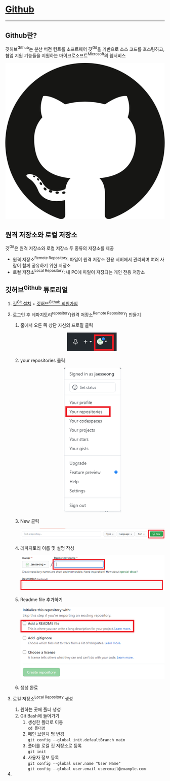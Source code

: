 # [Github](github.com)

-----

## Github란?

깃허브<sup>Github</sup>는 분산 버전 컨트롤 소프트웨어 깃<sup>Git</sup>을 기반으로 소스 코드를 호스팅하고, 협업 지원 기능들을 지원하는 마이크로소프트<sup>Microsoft</sup>의 웹서비스

<p align="center"> 
    <img src="image/github-seeklogo.com.svg" alt="Git logo">
</p>





## 원격 저장소와 로컬 저장소

깃<sup>Git</sup>은 원격 저장소와 로컬 저장소 두 종류의 저장소를 제공

- 원격 저장소<sup>Remote Repository</sup>: 파일이 원격 저장소 전용 서버에서 관리되며 여러 사람이 함께 공유하기 위한 저장소
- 로컬 저장소<sup>Local Repository</sup>: 내 PC에 파일이 저장되는 개인 전용 저장소



## 깃허브<sup>Github</sup> 튜토리얼

1. [깃<sup>Git</sup> 설치](https://git-scm.com/) + [깃허브<sup>Github</sup> 회원가입](https://github.com/)
2. 로그인 후 레파지토리<sup>repository</sup>(원격 저장소<sup>Remote Repository</sup>) 만들기 
   1. 홈에서 오른 쪽 상단 자신의 프로필 클릭 </br><p align="center"> ![github_tutorial_001](./image/github_tutorial_001.PNG) </p>
   2. your repositories 클릭 <br/><p align="center"> ![github_tutorial_002](./image/github_tutorial_002.PNG) </p>
   3. New 클릭</br><p align="center"> ![github_tutorial_003](./image/github_tutorial_003.PNG) </p>
   4. 레파지토리 이름 및 설명 작성</br><p align="center"> ![github_tutorial_004](./image/github_tutorial_004.PNG) </p>
   5. Readme file 추가하기</br> <p align="center"> ![github_tutorial_005](./image/github_tutorial_005.PNG) </p>
   6. 생성 완료
3. 로컬 저장소<sup>Local Repository</sup> 생성

   1. 원하는 곳에 폴더 생성
   2. Git Bash에 들어가기
      1. 생성한 폴더로 이동</br>`cd 폴더명`
      2. 메인 브렌치 명 변경</br> `git config --global init.defaultBranch main`
      3. 폴더를 로컬 깃 저장소로 등록</br> `git init`
      4. 사용자 정보 등록</br> `git config --global user.name "User Name"`</br>`git config --global user.email useremail@example.com`
4. 



